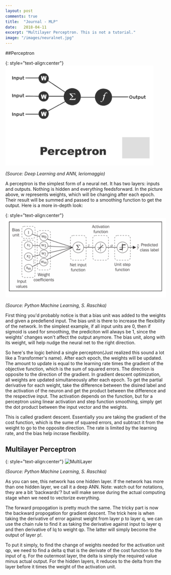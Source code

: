 ```yaml
---
layout: post
comments: true
title:  "Journal - MLP"
date:   2018-04-11
excerpt: "Multilayer Perceptron. This is not a tutorial."
image: "/images/neuralnet.jpg"
---
```


##Perceptron

{: style="text-align:center"}
![Perceptron](/images/4_11/perceptron.png)

*(Source: Deep Learning and ANN, leriomaggio)*

A perceptron is the simplest form of a neural net. It has two layers: inputs and outputs. Nothing is hidden and everything feedsforward. In the picture above, w represents weights, which will be changing after each epoch. Their result will be summed and passed to a smoothing function to get the output. Here is a more in-depth look:

{: style="text-align:center"}
![SingleLayer](/images/4_11/single_layer.png)

*(Source: Python Machine Learning, S. Raschka)*

First thing you'd probably notice is that a bias unit was added to the weights and given a predefiend input. The bias unit is there to increase the flexibility of the network. In the simplest example, if all input units are 0, then if sigmoid is used for smoothing, the prediciton will always be 1, since the weights' changes won't affect the output anymore. The bias unit, along with its weight, will help nudge the neural net to the right direction. 

So here's the logic behind a single perceptron(Just realized this sound a lot like a Transformer's name). After each epoch, the weights will be updated. The amount to update is equal to the learning rate times the gradient of the objective function, which is the sum of squared errors. The direction is opposite to the direction of the gradient. In gradient descent optimization, all weights are updated simultaneously after each epoch. To get the partial derivative for each weight, take the difference between the disired label and the activation of the neuron and get the product between the difference and the respective input. The activation depends on the function, but for a perceptron using linear activation and step function smoothing, simply get the dot product between the input vector and the weights.

This is called gradient descent. Essentially you are taking the gradient of the cost function, which is the sume of squared errors, and subtract it from the weight to go to the opposite direction. The rate is limited by the learning rate, and the bias help incrase flexibility.

## Multilayer Perceptron


{: style="text-align:center"}
![MultiLayer](/images/4_11/multi_layer.png)

*(Source: Python Machine Learning, S. Raschka)*

As you can see, this network has one hidden layer. If the network has more than one hidden layer, we call it a deep ANN. Note: watch out for notations, they are a bit 'backwards'? but will make sense during the actual computing stage when we need to vectorize everything.

The forward propogation is pretty much the same. The tricky part is now the backward propogation for gradient descent. The trick here is when taking the derivative of error against weight from layer p to layer q, we can use the chain rule to find it as taking the derivative against input to layer q and then derivative of Iq to weight qp. The latter will simply become the output of layer p!. 

To put it simply, to find the change of weights needed for the activation unit qp, we need to find a delta q that is the derivate of the cost function to the input of q. For the outermost layer, the delta is simply the required value minus actual output. For the hidden layers, it reduces to the delta from the layer before it times the weight of the activation unit. 